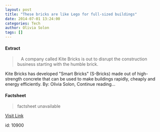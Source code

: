 ```yaml
---
layout: post
title: "These bricks are like Lego for full-sized buildings"
date: 2014-07-01 13:24:00
categories: Tech
author: Olivia Solon
tags: []
---
```



#### Extract
>&nbsp;&nbsp;
A company called Kite Bricks is out to disrupt the construction
business starting with the humble brick.

Kite Bricks has developed "Smart Bricks" (S-Bricks) made out of
high-strength concrete that can be used to make buildings rapidly,
cheaply and energy efficiently.
By: Olivia Solon, Continue reading...

#### Factsheet
>factsheet unavailable

[Visit Link](http://www.wired.co.uk/news/archive/2014-07/01/kite-bricks)

id:   10900
